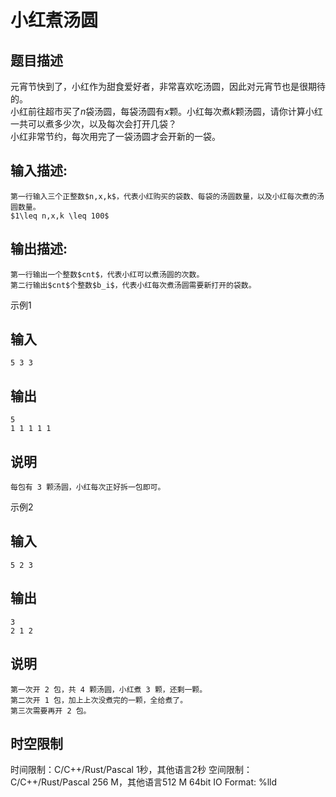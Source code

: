 # 小红煮汤圆

## 题目描述

元宵节快到了，小红作为甜食爱好者，非常喜欢吃汤圆，因此对元宵节也是很期待的。  
小红前往超市买了$n$袋汤圆，每袋汤圆有$x$颗。小红每次煮$k$颗汤圆，请你计算小红一共可以煮多少次，以及每次会打开几袋？  
小红非常节约，每次用完了一袋汤圆才会开新的一袋。

## 输入描述:
    
    
    第一行输入三个正整数$n,x,k$，代表小红购买的袋数、每袋的汤圆数量，以及小红每次煮的汤圆数量。  
    $1\leq n,x,k \leq 100$

## 输出描述:
    
    
    第一行输出一个整数$cnt$，代表小红可以煮汤圆的次数。  
    第二行输出$cnt$个整数$b_i$，代表小红每次煮汤圆需要新打开的袋数。

示例1 

## 输入
    
    
    5 3 3

## 输出
    
    
    5
    1 1 1 1 1

## 说明
    
    
    每包有 3 颗汤圆，小红每次正好拆一包即可。

示例2 

## 输入
    
    
    5 2 3

## 输出
    
    
    3
    2 1 2

## 说明
    
    
    第一次开 2 包，共 4 颗汤圆，小红煮 3 颗，还剩一颗。  
    第二次开 1 包，加上上次没煮完的一颗，全给煮了。  
    第三次需要再开 2 包。  
    


## 时空限制

时间限制：C/C++/Rust/Pascal 1秒，其他语言2秒
空间限制：C/C++/Rust/Pascal 256 M，其他语言512 M
64bit IO Format: %lld